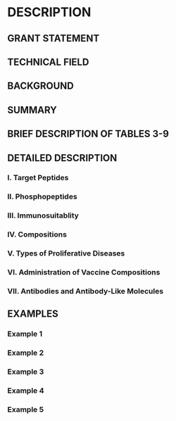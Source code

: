 # DESCRIPTION

## GRANT STATEMENT

## TECHNICAL FIELD

## BACKGROUND

## SUMMARY

## BRIEF DESCRIPTION OF TABLES 3-9

## DETAILED DESCRIPTION

### I. Target Peptides

### II. Phosphopeptides

### III. Immunosuitablity

### IV. Compositions

### V. Types of Proliferative Diseases

### VI. Administration of Vaccine Compositions

### VII. Antibodies and Antibody-Like Molecules

## EXAMPLES

### Example 1

### Example 2

### Example 3

### Example 4

### Example 5

